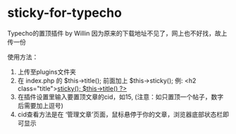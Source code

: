 # sticky-for-typecho
Typecho的置顶插件 by Willin
因为原来的下载地址不见了，网上也不好找，故上传一份

使用方法：
1. 上传至plugins文件夹
2. 在 index.php 的 $this->title(); 前面加上 $this->sticky(); 
例: \<h2 class="title"><a href="<?php $this->permalink() ?>"><?php $this->sticky(); $this->title() ?></a></h2>
3. 在插件设置里输入要置顶文章的cid，如15, (注意：如只置顶一个帖子，数字后需要加上逗号)
4. cid查看方法是在 ‘管理文章’页面，鼠标悬停于你的文章，浏览器底部状态栏即可显示


